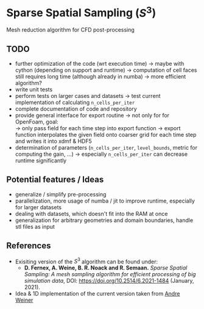 # Sparse Spatial Sampling ($S^3$)
Mesh reduction algorithm for CFD post-processing

## TODO
- further optimization of the code (wrt execution time) -> maybe with cython (depending on support and runtime)
-> computation of cell faces still requires long time (although already in numba) -> more efficient algorithm?
- write unit tests
- perform tests on larger cases and datasets -> test current implementation of calculating `n_cells_per_iter`
- complete documentation of code and repository
- provide general interface for export routine -> not only for for OpenFoam, goal:  
  -> only pass field for each time step into export function
  -> export function interpolates the given field onto coarser grid for each time step and writes it into xdmf & HDF5
- determination of parameters (`n_cells_per_iter`, `level_bounds`, metric for computing the gain, ...) -> especially 
`n_cells_per_iter` can decrease runtime significantly

## Potential features / Ideas
- generalize / simplify pre-processing
- parallelization, more usage of numba / jit to improve runtime, especially for larger datasets
- dealing with datasets, which doesn't fit into the RAM at once
- generalization for arbitrary geometries and domain boundaries, handle stl files as input

## References
- Exisiting version of the $S^3$ algorithm can be found under: 
  - **D. Fernex, A. Weine, B. R. Noack and R. Semaan.** *Sparse Spatial Sampling: A mesh sampling algorithm for efficient 
  processing of big simulation data*, DOI: https://doi.org/10.2514/6.2021-1484 (January, 2021).
- Idea & 1D implementation of the current version taken from [Andre Weiner](https://github.com/AndreWeiner)
